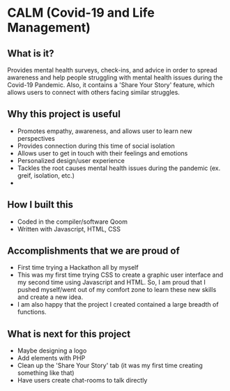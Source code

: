CALM (Covid-19 and Life Management)
==================
## What is it?
Provides mental health surveys, check-ins, and advice in order to spread awareness and help people struggling with mental health issues during the Covid-19 Pandemic. Also, it contains a 'Share Your Story' feature, which allows users to connect with others facing similar struggles.

## Why this project is useful
- Promotes empathy, awareness, and allows user to learn new perspectives
- Provides connection during this time of social isolation
- Allows user to get in touch with their feelings and emotions
- Personalized design/user experience
- Tackles the root causes mental health issues during the pandemic (ex. greif, isolation, etc.)
- 
## How I built this 
- Coded in the compiler/software Qoom
- Written with Javascript, HTML, CSS

## Accomplishments that we are proud of 
- First time trying a Hackathon all by myself
- This was my first time trying CSS to create a graphic user interface and my second time using Javascript and HTML. So, I am proud that I pushed myself/went out of my comfort zone to learn these new skills and create a new idea. 
- I am also happy that the project I created contained a large breadth of functions.

## What is next for this project
- Maybe designing a logo
- Add elements with PHP
- Clean up the 'Share Your Story' tab (it was my first time creating something like that)
- Have users create chat-rooms to talk directly
